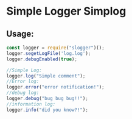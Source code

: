 # Simple Logger Simplog

## Usage:
```javascript
const logger = require("slogger")();
logger.segetLogFile('log.log');
logger.debugEnabled(true);

//Simple Log:
logger.log("Simple comment");
//Error log:
logger.error("error notification!");
//debug log:
logger.debug("bug bug bug!!");
//information log:
logger.info("did you know?!");
```
